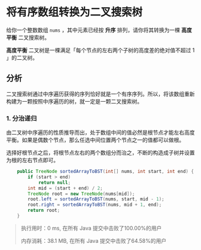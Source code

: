 # 将有序数组转换为二叉搜索树

给你一个整数数组 `nums` ，其中元素已经按 **升序** 排列，请你将其转换为一棵 **高度平衡** 二叉搜索树。

**高度平衡** 二叉树是一棵满足「每个节点的左右两个子树的高度差的绝对值不超过 1 」的二叉树。

## 分析

二叉搜索树通过中序遍历获得的序列恰好就是一个有序序列。所以，将该数组重新构建为一颗按照中序遍历的树，就一定是一颗二叉搜索树。

### 1. 分治递归

由二叉树中序遍历的性质推导而出，处于数组中间的值必然是根节点才能左右高度平衡。如果是偶数个节点，那么任选中间位置两个节点之一的值都可以做根。

选择好根节点之后，将根节点左右的两个数组分而治之，不断的构造成子树并设置为根的左右节点即可。

```java
    public TreeNode sortedArrayToBST(int[] nums, int start, int end) {
        if (start > end)
            return null;
        int mid = (start + end) / 2;
        TreeNode root = new TreeNode(nums[mid]);
        root.left = sortedArrayToBST(nums, start, mid - 1);
        root.right = sortedArrayToBST(nums, mid + 1, end);
        return root;
    }
```

> 执行用时：0 ms, 在所有 Java 提交中击败了100.00%的用户
>
> 内存消耗：38.1 MB, 在所有 Java 提交中击败了64.58%的用户
